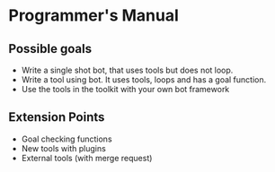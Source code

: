 # Programmer's Manual

## Possible goals

- Write a single shot bot, that uses tools but does not loop.
- Write a tool using bot. It uses tools, loops and has a goal function.
- Use the tools in the toolkit with your own bot framework

## Extension Points

- Goal checking functions
- New tools with plugins
- External tools (with merge request)
